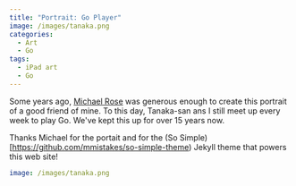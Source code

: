 ```yaml
---
title: "Portrait: Go Player"
image: /images/tanaka.png
categories:
  - Art
  - Go
tags:
  - iPad art
  - Go
---
```


Some years ago, [Michael Rose](https://mademistakes.com) was generous enough to create this portrait of a good friend of mine. To this day, Tanaka-san ans I still meet up every week to play Go. We've kept this up for over 15 years now.

Thanks Michael for the portait and for the (So Simple)[https://github.com/mmistakes/so-simple-theme) Jekyll theme that powers this web site!

```yaml
image: /images/tanaka.png
```